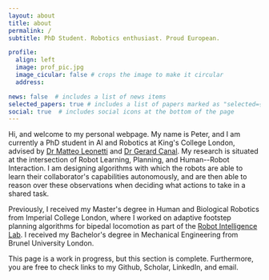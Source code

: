 ```yaml
---
layout: about
title: about
permalink: /
subtitle: PhD Student. Robotics enthusiast. Proud European.

profile:
  align: left
  image: prof_pic.jpg
  image_cicular: false # crops the image to make it circular
  address:

news: false  # includes a list of news items
selected_papers: true # includes a list of papers marked as "selected={true}"
social: true  # includes social icons at the bottom of the page
---
```


Hi, and welcome to my personal webpage. My name is Peter, and I am currently a PhD student in AI and Robotics at King's College London, advised by [Dr Matteo Leonetti](https://www.kcl.ac.uk/people/matteo-leonetti) and [Dr Gerard Canal](https://gerardcanal.github.io/). My research is situated at the intersection of Robot Learning, Planning, and Human--Robot Interaction. I am designing algorithms with which the robots are able to learn their collaborator's capabilities autonomously, and are then able to reason over these observations when deciding what actions to take in a shared task.

Previously, I received my Master's degree in Human and Biological Robotics from Imperial College London, where I worked on adaptive footstep planning algorithms for bipedal locomotion as part of the [Robot Intelligence Lab](https://www.imperial.ac.uk/robot-intelligence/). I received my Bachelor's degree in Mechanical Engineering from Brunel University London.

This page is a work in progress, but this section is complete. Furthermore, you are free to check links to my Github, Scholar, LinkedIn, and email.
